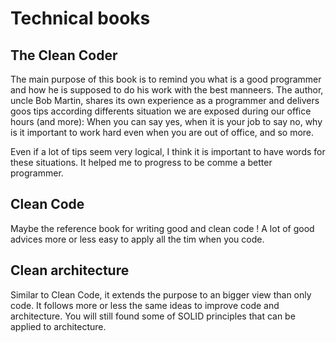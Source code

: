# Technical books

## The Clean Coder

The main purpose of this book is to remind you what is a good programmer and how he is supposed to do his work with the best manneers. The author, uncle Bob Martin, shares its own experience as a programmer and delivers goos tips according differents situation we are exposed during our office hours \(and more\): When you can say yes, when it is your job to say no, why is it important to work hard even when you are out of office,  and so more. 

Even if a lot of tips seem very logical, I think it is important to have words for these situations. It helped me to progress to be comme a better programmer. 

## Clean Code

Maybe the reference book for writing good and clean code ! A lot of good advices more or less easy to apply all the tim when you code. 

## Clean architecture

Similar to Clean Code, it extends the purpose to an bigger view than only code. It follows more or less the same ideas to improve code and architecture. You will still found some of SOLID principles that can be applied to architecture. 



